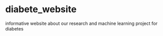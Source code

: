 # diabete_website


informative website about our research and machine learning project for diabetes
